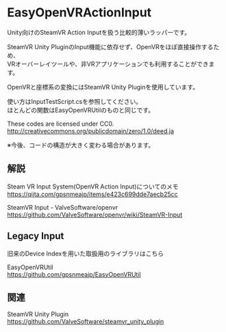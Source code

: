 # EasyOpenVRActionInput

Unity向けのSteamVR Action Inputを扱う比較的薄いラッパーです。 
  
SteamVR Unity PluginのInput機能に依存せず、OpenVRをほぼ直接操作するため、  
VRオーバーレイツールや、非VRアプリケーションでも利用することができます。
  
OpenVRと座標系の変換にはSteamVR Unity Pluginを使用しています。  
  
使い方はInputTestScript.csを参照してください。  
ほとんどの関数はEasyOpenVRUtilのものと同じです。  
  
These codes are licensed under CC0.  
http://creativecommons.org/publicdomain/zero/1.0/deed.ja  
  
※今後、コードの構造が大きく変わる場合があります。  
  
## 解説
Steam VR Input System(OpenVR Action Input)についてのメモ   
https://qiita.com/gpsnmeajp/items/e423c699dde7aecb25cc  
  
SteamVR Input - ValveSoftware/openvr  
https://github.com/ValveSoftware/openvr/wiki/SteamVR-Input  
  
## Legacy Input
旧来のDevice Indexを用いた取扱用のライブラリはこちら  
  
EasyOpenVRUtil  
https://github.com/gpsnmeajp/EasyOpenVRUtil  
  
## 関連
SteamVR Unity Plugin  
https://github.com/ValveSoftware/steamvr_unity_plugin  
